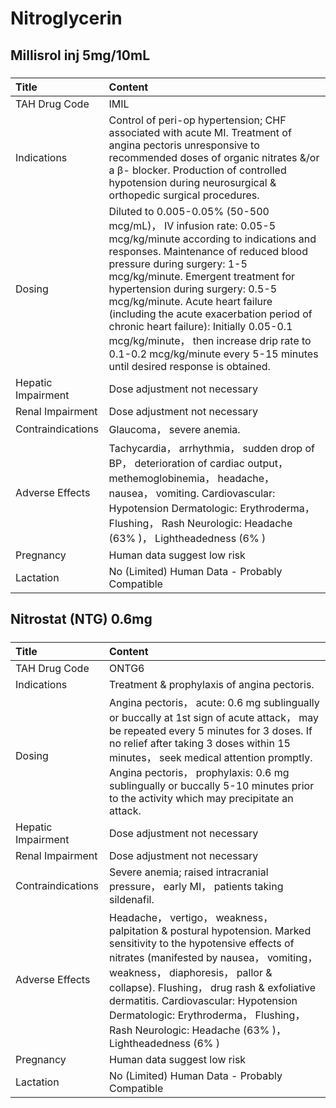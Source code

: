 # Nitroglycerin

## Millisrol inj 5mg/10mL

##### 

| Title              | Content                                                                                                                                                                                                                                                                                                                                                                                                                                                                                                      |
|:-------------------|:-------------------------------------------------------------------------------------------------------------------------------------------------------------------------------------------------------------------------------------------------------------------------------------------------------------------------------------------------------------------------------------------------------------------------------------------------------------------------------------------------------------|
| TAH Drug Code      | IMIL                                                                                                                                                                                                                                                                                                                                                                                                                                                                                                         |
| Indications        | Control of peri-op hypertension; CHF associated with acute MI. Treatment of angina pectoris unresponsive to recommended doses of organic nitrates &/or a β- blocker. Production of controlled hypotension during neurosurgical & orthopedic surgical procedures.                                                                                                                                                                                                                                             |
| Dosing             | Diluted to 0.005-0.05% (50-500 mcg/mL)， IV infusion rate: 0.05-5 mcg/kg/minute according to indications and responses. Maintenance of reduced blood pressure during surgery: 1-5 mcg/kg/minute. Emergent treatment for hypertension during surgery: 0.5-5 mcg/kg/minute. Acute heart failure (including the acute exacerbation period of chronic heart failure): Initially 0.05-0.1 mcg/kg/minute， then increase drip rate to 0.1-0.2 mcg/kg/minute every 5-15 minutes until desired response is obtained. |
| Hepatic Impairment | Dose adjustment not necessary                                                                                                                                                                                                                                                                                                                                                                                                                                                                                |
| Renal Impairment   | Dose adjustment not necessary                                                                                                                                                                                                                                                                                                                                                                                                                                                                                |
| Contraindications  | Glaucoma， severe anemia.                                                                                                                                                                                                                                                                                                                                                                                                                                                                                    |
| Adverse Effects    | Tachycardia， arrhythmia， sudden drop of BP， deterioration of cardiac output， methemoglobinemia， headache， nausea， vomiting. Cardiovascular: Hypotension Dermatologic: Erythroderma， Flushing， Rash Neurologic: Headache (63% )， Lightheadedness (6% )                                                                                                                                                                                                                                              |
| Pregnancy          | Human data suggest low risk                                                                                                                                                                                                                                                                                                                                                                                                                                                                                  |
| Lactation          | No (Limited) Human Data - Probably Compatible                                                                                                                                                                                                                                                                                                                                                                                                                                                                |

## Nitrostat (NTG) 0.6mg

##### 

| Title              | Content                                                                                                                                                                                                                                                                                                                                                                                   |
|:-------------------|:------------------------------------------------------------------------------------------------------------------------------------------------------------------------------------------------------------------------------------------------------------------------------------------------------------------------------------------------------------------------------------------|
| TAH Drug Code      | ONTG6                                                                                                                                                                                                                                                                                                                                                                                     |
| Indications        | Treatment & prophylaxis of angina pectoris.                                                                                                                                                                                                                                                                                                                                               |
| Dosing             | Angina pectoris， acute: 0.6 mg sublingually or buccally at 1st sign of acute attack， may be repeated every 5 minutes for 3 doses. If no relief after taking 3 doses within 15 minutes， seek medical attention promptly. Angina pectoris， prophylaxis: 0.6 mg sublingually or buccally 5-10 minutes prior to the activity which may precipitate an attack.                             |
| Hepatic Impairment | Dose adjustment not necessary                                                                                                                                                                                                                                                                                                                                                             |
| Renal Impairment   | Dose adjustment not necessary                                                                                                                                                                                                                                                                                                                                                             |
| Contraindications  | Severe anemia; raised intracranial pressure， early MI， patients taking sildenafil.                                                                                                                                                                                                                                                                                                      |
| Adverse Effects    | Headache， vertigo， weakness， palpitation & postural hypotension. Marked sensitivity to the hypotensive effects of nitrates (manifested by nausea， vomiting， weakness， diaphoresis， pallor & collapse). Flushing， drug rash & exfoliative dermatitis. Cardiovascular: Hypotension Dermatologic: Erythroderma， Flushing， Rash Neurologic: Headache (63% )， Lightheadedness (6% ) |
| Pregnancy          | Human data suggest low risk                                                                                                                                                                                                                                                                                                                                                               |
| Lactation          | No (Limited) Human Data - Probably Compatible                                                                                                                                                                                                                                                                                                                                             |

